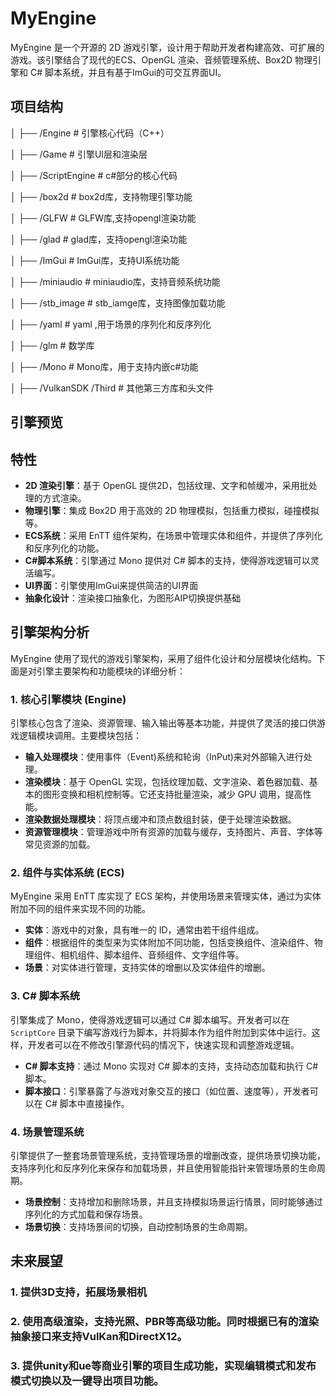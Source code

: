 # MyEngine

MyEngine 是一个开源的 2D 游戏引擎，设计用于帮助开发者构建高效、可扩展的游戏。该引擎结合了现代的ECS、OpenGL 渲染、音频管理系统、Box2D 物理引擎和 C# 脚本系统，并且有基于ImGui的可交互界面UI。

## 项目结构

│ ├── /Engine # 引擎核心代码（C++）

│ ├── /Game # 引擎UI层和渲染层

│ ├── /ScriptEngine # c#部分的核心代码

│ ├── /box2d # box2d库，支持物理引擎功能

│ ├── /GLFW # GLFW库,支持opengl渲染功能

│ ├── /glad # glad库，支持opengl渲染功能

│ ├── /ImGui # ImGui库，支持UI系统功能

│ ├── /miniaudio # miniaudio库，支持音频系统功能

│ ├── /stb_image # stb_iamge库，支持图像加载功能

│ ├── /yaml # yaml ,用于场景的序列化和反序列化

│ ├── /glm # 数学库

│ ├── /Mono # Mono库，用于支持内嵌c#功能

│ ├── /VulkanSDK /Third # 其他第三方库和头文件



## 引擎预览





## 特性

- **2D 渲染引擎**：基于 OpenGL 提供2D，包括纹理、文字和帧缓冲，采用批处理的方式渲染。
- **物理引擎**：集成 Box2D 用于高效的 2D 物理模拟，包括重力模拟，碰撞模拟等。
- **ECS系统**：采用 EnTT 组件架构，在场景中管理实体和组件，并提供了序列化和反序列化的功能。
- **C#脚本系统**：引擎通过 Mono 提供对 C# 脚本的支持，使得游戏逻辑可以灵活编写。
- **UI界面**：引擎使用ImGui来提供简洁的UI界面
- **抽象化设计**：渲染接口抽象化，为图形AIP切换提供基础


## 引擎架构分析

MyEngine 使用了现代的游戏引擎架构，采用了组件化设计和分层模块化结构。下面是对引擎主要架构和功能模块的详细分析：

### 1. **核心引擎模块 (Engine)**

引擎核心包含了渲染、资源管理、输入输出等基本功能，并提供了灵活的接口供游戏逻辑模块调用。主要模块包括：

- **输入处理模块**：使用事件（Event)系统和轮询（InPut)来对外部输入进行处理。
- **渲染模块**：基于 OpenGL 实现，包括纹理加载、文字渲染、着色器加载、基本的图形变换和相机控制等。它还支持批量渲染，减少 GPU 调用，提高性能。
- **渲染数据处理模块**：将顶点缓冲和顶点数组封装，便于处理渲染数据。
- **资源管理模块**：管理游戏中所有资源的加载与缓存，支持图片、声音、字体等常见资源的加载。

### 2. **组件与实体系统 (ECS)**

MyEngine 采用 EnTT 库实现了 ECS 架构，并使用场景来管理实体，通过为实体附加不同的组件来实现不同的功能。

- **实体**：游戏中的对象，具有唯一的 ID，通常由若干组件组成。
- **组件**：根据组件的类型来为实体附加不同功能，包括变换组件、渲染组件、物理组件、相机组件、脚本组件、音频组件、文字组件等。
- **场景**：对实体进行管理，支持实体的增删以及实体组件的增删。

### 3. **C# 脚本系统**

引擎集成了 Mono，使得游戏逻辑可以通过 C# 脚本编写。开发者可以在 `ScriptCore` 目录下编写游戏行为脚本，并将脚本作为组件附加到实体中运行。这样，开发者可以在不修改引擎源代码的情况下，快速实现和调整游戏逻辑。

- **C# 脚本支持**：通过 Mono 实现对 C# 脚本的支持，支持动态加载和执行 C# 脚本。
- **脚本接口**：引擎暴露了与游戏对象交互的接口（如位置、速度等），开发者可以在 C# 脚本中直接操作。

### 4. **场景管理系统**

引擎提供了一整套场景管理系统，支持管理场景的增删改查，提供场景切换功能，支持序列化和反序列化来保存和加载场景，并且使用智能指针来管理场景的生命周期。

- **场景控制**：支持增加和删除场景，并且支持模拟场景运行情景，同时能够通过序列化的方式加载和保存场景。
- **场景切换**：支持场景间的切换，自动控制场景的生命周期。


## 未来展望

### 1. 提供3D支持，拓展场景相机

### 2. 使用高级渲染，支持光照、PBR等高级功能。同时根据已有的渲染抽象接口来支持VulKan和DirectX12。

### 3. 提供unity和ue等商业引擎的项目生成功能，实现编辑模式和发布模式切换以及一键导出项目功能。


